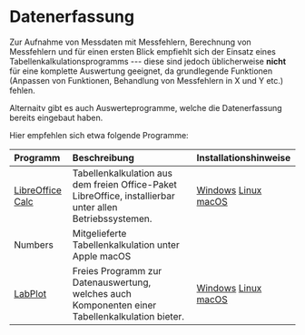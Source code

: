# Datenerfassung

Zur Aufnahme von Messdaten mit Messfehlern, Berechnung von Messfehlern und für einen ersten Blick empfiehlt sich der Einsatz eines Tabellenkalkulationsprogramms --- diese sind jedoch üblicherweise **nicht** für eine komplette Auswertung geeignet, da grundlegende Funktionen (Anpassen von Funktionen, Behandlung von Messfehlern in X und Y etc.) fehlen.

Alternaitv gibt es auch Auswerteprogramme, welche die Datenerfassung bereits eingebaut haben. 

Hier empfehlen sich etwa folgende Programme:

| Programm                                       | Beschreibung  | Installationshinweise |
|:-----------------------------------------------|:--------------|:----------------------|
|[LibreOffice Calc](https://de.libreoffice.org/) | Tabellenkalkulation aus dem freien Office-Paket LibreOffice, installierbar unter allen Betriebssystemen. | [Windows](./03_01_01_01_LibreOffice_Installation_Windows.md) [Linux](./03_01_01_02_LibreOffice_Installation_Linux.md) [macOS](./03_01_01_03_LibreOffice_Installation_macOS.md) |
|Numbers                                         | Mitgelieferte Tabellenkalkulation unter Apple macOS | |
|[LabPlot](./04_01_LabPlot.md)                   | Freies Programm zur Datenauswertung, welches auch Komponenten einer Tabellenkalkulation bieter. | [Windows](./04_01_01_01_LabPlot_Installation_Windows.md) [Linux](./04_01_01_02_LabPlot_Installation_Linux.md) [macOS](./04_01_01_03_LabPlot_Installation_macOS.md) |

